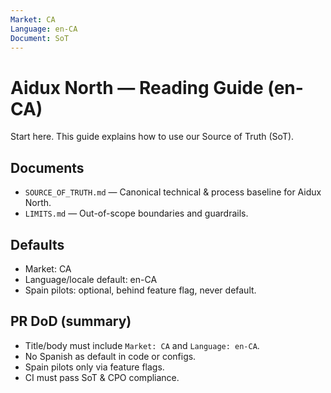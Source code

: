```yaml
---
Market: CA
Language: en-CA
Document: SoT
---
```


# Aidux North — Reading Guide (en-CA)
Start here. This guide explains how to use our Source of Truth (SoT).

## Documents
- `SOURCE_OF_TRUTH.md` — Canonical technical & process baseline for Aidux North.
- `LIMITS.md` — Out-of-scope boundaries and guardrails.

## Defaults
- Market: CA
- Language/locale default: en-CA
- Spain pilots: optional, behind feature flag, never default.

## PR DoD (summary)
- Title/body must include `Market: CA` and `Language: en-CA`.
- No Spanish as default in code or configs.
- Spain pilots only via feature flags.
- CI must pass SoT & CPO compliance.
